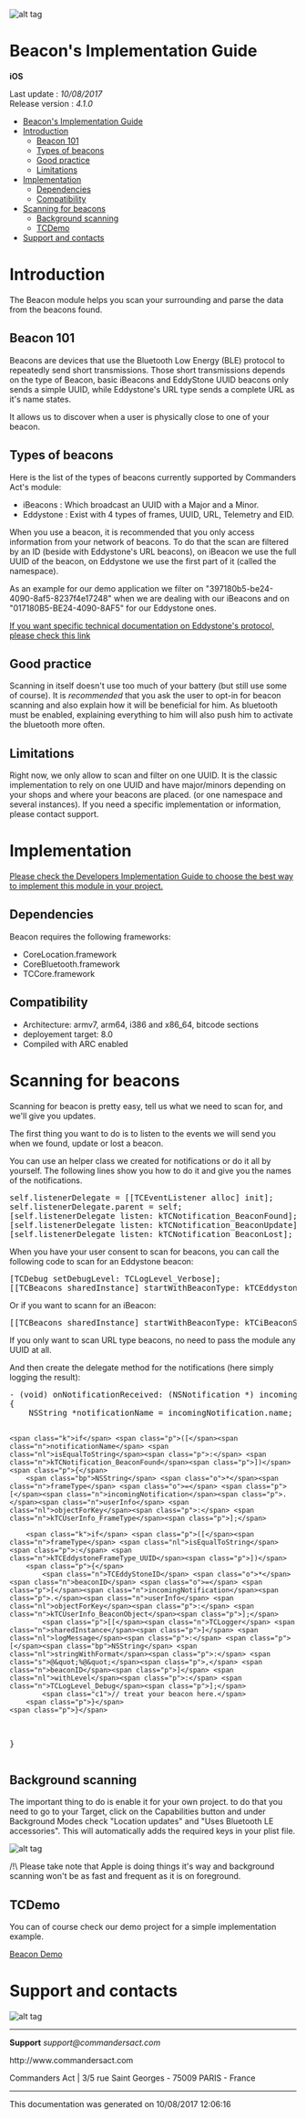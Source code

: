 
<html>
<body>
<p><img alt="alt tag" src="../res/ca_logo.png" /></p>
<h1 id="beacons-implementation-guide">Beacon's Implementation Guide</h1>
<p><strong>iOS</strong></p>
<p>Last update : <em>10/08/2017</em><br />
Release version : <em>4.1.0</em></p>
<p><div id="end_first_page" /></p>

<div class="toc">
<ul>
<li><a href="#beacons-implementation-guide">Beacon's Implementation Guide</a></li>
<li><a href="#introduction">Introduction</a><ul>
<li><a href="#beacon-101">Beacon 101</a></li>
<li><a href="#types-of-beacons">Types of beacons</a></li>
<li><a href="#good-practice">Good practice</a></li>
<li><a href="#limitations">Limitations</a></li>
</ul>
</li>
<li><a href="#implementation">Implementation</a><ul>
<li><a href="#dependencies">Dependencies</a></li>
<li><a href="#compatibility">Compatibility</a></li>
</ul>
</li>
<li><a href="#scanning-for-beacons">Scanning for beacons</a><ul>
<li><a href="#background-scanning">Background scanning</a></li>
<li><a href="#tcdemo">TCDemo</a></li>
</ul>
</li>
<li><a href="#support-and-contacts">Support and contacts</a></li>
</ul>
</div>
<h1 id="introduction">Introduction</h1>
<p>The Beacon module helps you scan your surrounding and parse the data from the beacons found.</p>
<h2 id="beacon-101">Beacon 101</h2>
<p>Beacons are devices that use the Bluetooth Low Energy (BLE) protocol to repeatedly send short transmissions. Those short transmissions depends on the type of Beacon, basic iBeacons and EddyStone UUID beacons only sends a simple UUID, while Eddystone's URL type sends a complete URL as it's name states.</p>
<p>It allows us to discover when a user is physically close to one of your beacon.</p>
<h2 id="types-of-beacons">Types of beacons</h2>
<p>Here is the list of the types of beacons currently supported by Commanders Act's module:</p>
<ul>
<li>iBeacons : Which broadcast an UUID with a Major and a Minor.</li>
<li>Eddystone : Exist with 4 types of frames, UUID, URL, Telemetry and EID.</li>
</ul>
<p>When you use a beacon, it is recommended that you only access information from your network of beacons. To do that the scan are filtered by an ID (beside with Eddystone's URL beacons), on iBeacon we use the full UUID of the beacon, on Eddystone we use the first part of it (called the namespace).</p>
<p>As an example for our demo application we filter on "397180b5-be24-4090-8af5-8237f4e17248" when we are dealing with our iBeacons and on "017180B5-BE24-4090-8AF5" for our Eddystone ones.</p>
<p><a href="https://github.com/google/eddystone/blob/master/protocol-specification.md">If you want specific technical documentation on Eddystone's protocol, please check this link</a></p>
<h2 id="good-practice">Good practice</h2>
<p>Scanning in itself doesn't use too much of your battery (but still use some of course). It is <em>recommended</em> that you ask the user to opt-in for beacon scanning and also explain how it will be beneficial for him. As bluetooth must be enabled, explaining everything to him will also push him to activate the bluetooth more often.</p>
<h2 id="limitations">Limitations</h2>
<p>Right now, we only allow to scan and filter on one UUID. It is the classic implementation to rely on one UUID and have major/minors depending on your shops and where your beacons are placed. (or one namespace and several instances).
If you need a specific implementation or information, please contact support.</p>
<h1 id="implementation">Implementation</h1>
<p><a href="../README.md">Please check the Developers Implementation Guide to choose the best way to implement this module in your project.</a></p>
<h2 id="dependencies">Dependencies</h2>
<p>Beacon requires the following frameworks:</p>
<ul>
<li>CoreLocation.framework</li>
<li>CoreBluetooth.framework</li>
<li>TCCore.framework</li>
</ul>
<h2 id="compatibility">Compatibility</h2>
<ul>
<li>Architecture: armv7, arm64, i386 and x86_64, bitcode sections</li>
<li>deployement target: 8.0</li>
<li>Compiled with ARC enabled</li>
</ul>
<h1 id="scanning-for-beacons">Scanning for beacons</h1>
<p>Scanning for beacon is pretty easy, tell us what we need to scan for, and we'll give you updates.</p>
<p>The first thing you want to do is to listen to the events we will send you when we found, update or lost a beacon.</p>
<p>You can use an helper class we created for notifications or do it all by yourself. The following lines show you how to do it and give you the names of the notifications.</p>
<div class="codehilite"><pre><span></span><span class="nb">self</span><span class="p">.</span><span class="n">listenerDelegate</span> <span class="o">=</span> <span class="p">[[</span><span class="n">TCEventListener</span> <span class="n">alloc</span><span class="p">]</span> <span class="n">init</span><span class="p">];</span>
<span class="nb">self</span><span class="p">.</span><span class="n">listenerDelegate</span><span class="p">.</span><span class="n">parent</span> <span class="o">=</span> <span class="nb">self</span><span class="p">;</span>
<span class="p">[</span><span class="nb">self</span><span class="p">.</span><span class="n">listenerDelegate</span> <span class="nl">listen</span><span class="p">:</span> <span class="n">kTCNotification_BeaconFound</span><span class="p">];</span>
<span class="p">[</span><span class="nb">self</span><span class="p">.</span><span class="n">listenerDelegate</span> <span class="nl">listen</span><span class="p">:</span> <span class="n">kTCNotification_BeaconUpdate</span><span class="p">];</span>
<span class="p">[</span><span class="nb">self</span><span class="p">.</span><span class="n">listenerDelegate</span> <span class="nl">listen</span><span class="p">:</span> <span class="n">kTCNotification_BeaconLost</span><span class="p">];</span>
</pre></div>


<p>When you have your user consent to scan for beacons, you can call the following code to scan for an Eddystone beacon:</p>
<div class="codehilite"><pre><span></span><span class="p">[</span><span class="n">TCDebug</span> <span class="nl">setDebugLevel</span><span class="p">:</span> <span class="n">TCLogLevel_Verbose</span><span class="p">];</span>
<span class="p">[[</span><span class="n">TCBeacons</span> <span class="n">sharedInstance</span><span class="p">]</span> <span class="nl">startWithBeaconType</span><span class="p">:</span> <span class="n">kTCEddystoneServiceID</span> <span class="nl">andID</span><span class="p">:</span> <span class="s">@&quot;017180B5-BE24-4090-8AF5&quot;</span><span class="p">];</span>
</pre></div>


<p>Or if you want to scann for an iBeacon:</p>
<div class="codehilite"><pre><span></span><span class="p">[[</span><span class="n">TCBeacons</span> <span class="n">sharedInstance</span><span class="p">]</span> <span class="nl">startWithBeaconType</span><span class="p">:</span> <span class="n">kTCiBeaconServiceID</span> <span class="nl">andID</span><span class="p">:</span> <span class="s">@&quot;397180b5-be24-4090-8af5-8237f4e17248&quot;</span><span class="p">];</span>
</pre></div>


<p>If you only want to scan URL type beacons, no need to pass the module any UUID at all.</p>
<p>And then create the delegate method for the notifications (here simply logging the result):</p>
<div class="codehilite"><pre><span></span><span class="p">-</span> <span class="p">(</span><span class="kt">void</span><span class="p">)</span> <span class="nf">onNotificationReceived:</span> <span class="p">(</span><span class="bp">NSNotification</span> <span class="o">*</span><span class="p">)</span> <span class="nv">incomingNotification</span>
<span class="p">{</span>
    <span class="bp">NSString</span> <span class="o">*</span><span class="n">notificationName</span> <span class="o">=</span> <span class="n">incomingNotification</span><span class="p">.</span><span class="n">name</span><span class="p">;</span>

    <span class="k">if</span> <span class="p">([</span><span class="n">notificationName</span> <span class="nl">isEqualToString</span><span class="p">:</span> <span class="n">kTCNotification_BeaconFound</span><span class="p">])</span>
    <span class="p">{</span>
        <span class="bp">NSString</span> <span class="o">*</span><span class="n">frameType</span> <span class="o">=</span> <span class="p">[</span><span class="n">incomingNotification</span><span class="p">.</span><span class="n">userInfo</span> <span class="nl">objectForKey</span><span class="p">:</span> <span class="n">kTCUserInfo_FrameType</span><span class="p">];</span>

        <span class="k">if</span> <span class="p">([</span><span class="n">frameType</span> <span class="nl">isEqualToString</span><span class="p">:</span> <span class="n">kTCEddystoneFrameType_UUID</span><span class="p">])</span>
        <span class="p">{</span>
            <span class="n">TCEddyStoneID</span> <span class="o">*</span><span class="n">beaconID</span> <span class="o">=</span> <span class="p">[</span><span class="n">incomingNotification</span><span class="p">.</span><span class="n">userInfo</span> <span class="nl">objectForKey</span><span class="p">:</span> <span class="n">kTCUserInfo_BeaconObject</span><span class="p">];</span>
            <span class="p">[[</span><span class="n">TCLogger</span> <span class="n">sharedInstance</span><span class="p">]</span> <span class="nl">logMessage</span><span class="p">:</span> <span class="p">[</span><span class="bp">NSString</span> <span class="nl">stringWithFormat</span><span class="p">:</span> <span class="s">@&quot;%@&quot;</span><span class="p">,</span> <span class="n">beaconID</span><span class="p">]</span> <span class="nl">withLevel</span><span class="p">:</span> <span class="n">TCLogLevel_Debug</span><span class="p">];</span>
            <span class="c1">// treat your beacon here.</span>
        <span class="p">}</span>
    <span class="p">}</span>
<span class="p">}</span>
</pre></div>


<h2 id="background-scanning">Background scanning</h2>
<p>The important thing to do is enable it for your own project. to do that you need to go to your Target, click on the Capabilities button and under Background Modes check "Location updates" and "Uses Bluetooth LE accessories". This will automatically adds the required keys in your plist file.</p>
<p><img alt="alt tag" src="../res/Beacon_BackgroundMode.png" /></p>
<p>/!\ Please take note that Apple is doing things it's way and background scanning won't be as fast and frequent as it is on foreground.</p>
<h2 id="tcdemo">TCDemo</h2>
<p>You can of course check our demo project for a simple implementation example.</p>
<p><a href="https://github.com/TagCommander/Beacon-Demo/tree/master/iOS">Beacon Demo</a></p>
<h1 id="support-and-contacts">Support and contacts</h1>
<p><img alt="alt tag" src="../res/ca_logo.png" /></p>
<hr />
<p><strong>Support</strong>
<em>support@commandersact.com</em></p>
<p>http://www.commandersact.com</p>
<p>Commanders Act | 3/5 rue Saint Georges - 75009 PARIS - France</p>
<hr />
<p>This documentation was generated on 10/08/2017 12:06:16</p>
</body>
</html>